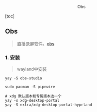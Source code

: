 <center>Obs</center>









[toc]







## Obs

> 直播录屏软件。[obs](https://obsproject.com/)







### 1. 安装

> wayland中安装

```shell
yay -S obs-studio

sudo pacman -S pipewire 

# xdg 默认版本和专属版本选一个
yay -s xdg-desktop-portal
yay -S extra/xdg-desktop-portal-hyprland
```